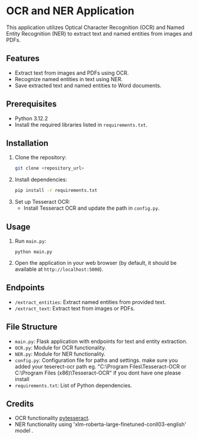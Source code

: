 # OCR and NER Application

This application utilizes Optical Character Recognition (OCR) and Named Entity Recognition (NER) to extract text and named entities from images and PDFs.

## Features

- Extract text from images and PDFs using OCR.
- Recognize named entities in text using NER.
- Save extracted text and named entities to Word documents.

## Prerequisites

- Python 3.12.2
- Install the required libraries listed in `requirements.txt`.

## Installation

1. Clone the repository:
   ```bash
   git clone <repository_url>
   ```
2. Install dependencies:
   ```bash
   pip install -r requirements.txt
   ```
3. Set up Tesseract OCR:
   - Install Tesseract OCR and update the path in `config.py`.

## Usage

1. Run `main.py`:
   ```
   python main.py
   ```
2. Open the application in your web browser (by default, it should be available at `http://localhost:5000`).

## Endpoints

- `/extract_entities`: Extract named entities from provided text.
- `/extract_text`: Extract text from images or PDFs.

## File Structure

- `main.py`: Flask application with endpoints for text and entity extraction.
- `OCR.py`: Module for OCR functionality.
- `NER.py`: Module for NER functionality.
- `config.py`: Configuration file for paths and settings. make sure you added your teserect-ocr path eg. "C:\Program Files\Tesseract-OCR or C:\Program Files (x86)\Tesseract-OCR" if you dont have one please install
- `requirements.txt`: List of Python dependencies.

## Credits

- OCR functionality [pytesseract](https://github.com/madmaze/pytesseract).
- NER functionality using 'xlm-roberta-large-finetuned-conll03-english' model .

